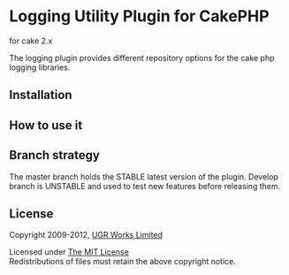 # Logging Utility Plugin for CakePHP #

for cake 2.x

The logging plugin provides different repository options for the cake php logging libraries.

## Installation ##

## How to use it ##

## Branch strategy ##

The master branch holds the STABLE latest version of the plugin.
Develop branch is UNSTABLE and used to test new features before releasing them.

## License ##

Copyright 2009-2012, [UGR Works Limited](http://ugrworks.com)

Licensed under [The MIT License](http://www.opensource.org/licenses/mit-license.php)<br/>
Redistributions of files must retain the above copyright notice.